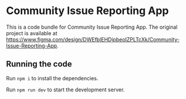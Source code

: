 
  # Community Issue Reporting App

  This is a code bundle for Community Issue Reporting App. The original project is available at https://www.figma.com/design/DWEfblEHDjpbeoIZPLTcXk/Community-Issue-Reporting-App.

  ## Running the code

  Run `npm i` to install the dependencies.

  Run `npm run dev` to start the development server.
  